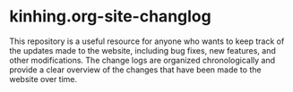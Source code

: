 # kinhing.org-site-changlog
This repository is a useful resource for anyone who wants to keep track of the updates made to the website, including bug fixes, new features, and other modifications. The change logs are organized chronologically and provide a clear overview of the changes that have been made to the website over time. 




